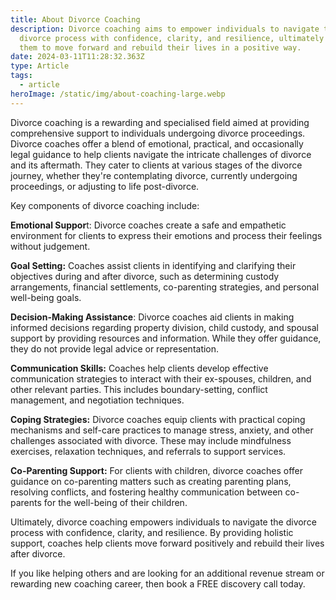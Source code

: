 ```yaml
---
title: About Divorce Coaching
description: Divorce coaching aims to empower individuals to navigate the
  divorce process with confidence, clarity, and resilience, ultimately helping
  them to move forward and rebuild their lives in a positive way.
date: 2024-03-11T11:28:32.363Z
type: Article
tags:
  - article
heroImage: /static/img/about-coaching-large.webp
---
```

Divorce coaching is a rewarding and specialised field aimed at providing comprehensive support to individuals undergoing divorce proceedings. Divorce coaches offer a blend of emotional, practical, and occasionally legal guidance to help clients navigate the intricate challenges of divorce and its aftermath. They cater to clients at various stages of the divorce journey, whether they're contemplating divorce, currently undergoing proceedings, or adjusting to life post-divorce.

Key components of divorce coaching include:

**Emotional Suppor**t: Divorce coaches create a safe and empathetic environment for clients to express their emotions and process their feelings without judgement.

**Goal Setting:** Coaches assist clients in identifying and clarifying their objectives during and after divorce, such as determining custody arrangements, financial settlements, co-parenting strategies, and personal well-being goals.

**Decision-Making Assistance**: Divorce coaches aid clients in making informed decisions regarding property division, child custody, and spousal support by providing resources and information. While they offer guidance, they do not provide legal advice or representation.

**Communication Skills:** Coaches help clients develop effective communication strategies to interact with their ex-spouses, children, and other relevant parties. This includes boundary-setting, conflict management, and negotiation techniques.

**Coping Strategies:** Divorce coaches equip clients with practical coping mechanisms and self-care practices to manage stress, anxiety, and other challenges associated with divorce. These may include mindfulness exercises, relaxation techniques, and referrals to support services.

**Co-Parenting Support:** For clients with children, divorce coaches offer guidance on co-parenting matters such as creating parenting plans, resolving conflicts, and fostering healthy communication between co-parents for the well-being of their children.

Ultimately, divorce coaching empowers individuals to navigate the divorce process with confidence, clarity, and resilience. By providing holistic support, coaches help clients move forward positively and rebuild their lives after divorce.

If you like helping others and are looking for an additional revenue stream or rewarding new coaching career, then book a FREE discovery call today.
